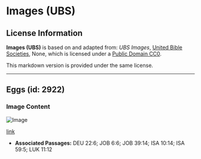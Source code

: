 # Images (UBS)

## License Information

**Images (UBS)** is based on and adapted from: _UBS Images_, [United Bible Societies](https://unitedbiblesocieties.org/), None, which is licensed under a [Public Domain CC0](https://creativecommons.org/public-domain/cc0/).

This markdown version is provided under the same license.



--------------------------------

## Eggs (id: 2922)

### Image Content

![Image](https://cdn.aquifer.bible/aquifer-content/resources/Media/WEB-0198_eggs.jpg)

[link](https://cdn.aquifer.bible/aquifer-content/resources/Media/WEB-0198_eggs.jpg)

* **Associated Passages:** DEU 22:6; JOB 6:6; JOB 39:14; ISA 10:14; ISA 59:5; LUK 11:12

